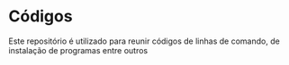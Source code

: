 # Códigos

Este repositório é utilizado para reunir códigos de linhas de comando, de instalação de programas entre outros
